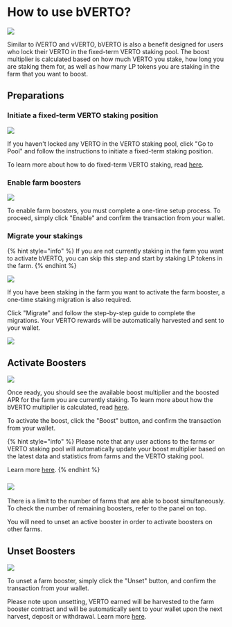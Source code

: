 # How to use bVERTO?

![](../../../public/assets/how-to-use-bVERTO.png)

Similar to iVERTO and vVERTO, bVERTO is also a benefit designed for users who lock their VERTO in the fixed-term VERTO staking pool. The boost multiplier is calculated based on how much VERTO you stake, how long you are staking them for, as well as how many LP tokens you are staking in the farm that you want to boost.

## Preparations

### Initiate a fixed-term VERTO staking position

![](../../../public/assets/bVERTO-no-cake-locked.png)

If you haven't locked any VERTO in the VERTO staking pool, click "Go to Pool" and follow the instructions to initiate a fixed-term staking position.

To learn more about how to do fixed-term VERTO staking, read [here](../../coming-soon/new-cake-pool/#fixed-term-staking).

### Enable farm boosters

![](../../../public/assets/bVERTO-enable-booster.png)

To enable farm boosters, you must complete a one-time setup process. To proceed, simply click "Enable" and confirm the transaction from your wallet.

### Migrate your stakings

{% hint style="info" %}
If you are not currently staking in the farm you want to activate bVERTO, you can skip this step and start by staking LP tokens in the farm.
{% endhint %}

****![](../../../public/assets/bVERTO-staking-migration-needed.png)****

If you have been staking in the farm you want to activate the farm booster, a one-time staking migration is also required.

Click "Migrate" and follow the step-by-step guide to complete the migrations. Your VERTO rewards will be automatically harvested and sent to your wallet.

![](../../../public/assets/bVERTO-migration-inprogress.png)

## Activate Boosters

![](../../../public/assets/bVERTO-pending-activation.png)

Once ready, you should see the available boost multiplier and the boosted APR for the farm you are currently staking. To learn more about how the bVERTO multiplier is calculated, read [here](faq.md#how-are-the-bcake-multipliers-calculated).

To activate the boost, click the "Boost" button, and confirm the transaction from your wallet.

{% hint style="info" %}
Please note that any user actions to the farms or VERTO staking pool will automatically update your boost multiplier based on the latest data and statistics from farms and the VERTO staking pool.

Learn more [here](faq.md#why-do-my-multipliers-change-even-after-activation).
{% endhint %}

### ![](../../../public/assets/bVERTO-farm-number-limit.png)

There is a limit to the number of farms that are able to boost simultaneously. To check the number of remaining boosters, refer to the panel on top.

You will need to unset an active booster in order to activate boosters on other farms.

## Unset Boosters

![](../../../public/assets/bVERTO-pending-unset.png)

To unset a farm booster, simply click the "Unset" button, and confirm the transaction from your wallet.

Please note upon unsetting, VERTO earned will be harvested to the farm booster contract and will be automatically sent to your wallet upon the next harvest, deposit or withdrawal. Learn more [here](faq.md#where-are-my-cake-rewards-after-activating-or-unsetting-the-booster).

